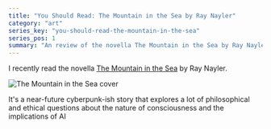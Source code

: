 ```yaml
---
title: "You Should Read: The Mountain in the Sea by Ray Nayler"
category: "art"
series_key: "you-should-read-the-mountain-in-the-sea"
series_pos: 1
summary: "An review of the novella The Mountain in the Sea by Ray Nayler"
---
```


I recently read the novella [The Mountain in the Sea](https://www.raynayler.net/the-mountain-in-the-sea.html) by Ray Nayler.

![The Mountain in the Sea cover](https://www.raynayler.net/uploads/1/3/2/3/13236557/mountain-paperback_orig.jpg)

It's a near-future cyberpunk-ish story that explores a lot of philosophical and ethical questions about the nature of consciousness and the implications of AI

